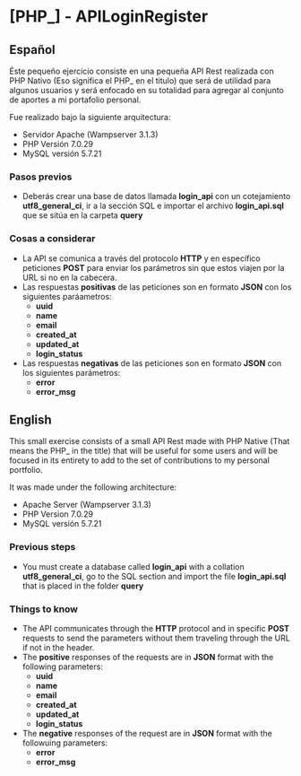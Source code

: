 # [PHP_] - APILoginRegister

## Español

Éste pequeño ejercicio consiste en una pequeña API Rest realizada con PHP Nativo (Eso significa el PHP_ en el titulo) que será de utilidad para algunos usuarios y será enfocado en su totalidad para agregar al conjunto de aportes a mi portafolio personal. 

Fue realizado bajo la siguiente arquitectura:

* Servidor Apache (Wampserver 3.1.3)
* PHP Versión 7.0.29
* MySQL versión 5.7.21

### Pasos previos

* Deberás crear una base de datos llamada __login_api__ con un cotejamiento __utf8_general_ci__, ir a la sección SQL e importar el archivo __login_api.sql__ que se sitúa en la carpeta __query__

### Cosas a considerar

* La API se comunica a través del protocolo __HTTP__ y en específico peticiones __POST__ para enviar los parámetros sin que estos viajen por la URL si no en la cabecera.
* Las respuestas __positivas__ de las peticiones son en formato __JSON__ con los siguientes paráametros:
    * __uuid__
    * __name__
    * __email__
    * __created_at__
    * __updated_at__
    * __login_status__
* Las respuestas __negativas__ de las peticiones son en formato __JSON__ con los siguientes parámetros:
    * __error__
    * __error_msg__

## English

This small exercise consists of a small API Rest made with PHP Native (That means the PHP_ in the title) that will be useful for some users and will be focused in its entirety to add to the set of contributions to my personal portfolio.

It was made under the following architecture:

* Apache Server (Wampserver 3.1.3)
* PHP Version 7.0.29
* MySQL versión 5.7.21

### Previous steps

* You must create a database called __login_api__ with a collation __utf8_general_ci__, go to the SQL section and import the file __login_api.sql__ that is placed in the folder __query__

### Things to know

* The API communicates through the __HTTP__ protocol and in specific __POST__ requests to send the parameters without them traveling through the URL if not in the header.
* The __positive__ responses of the requests are in __JSON__ format with the following parameters:
    * __uuid__
    * __name__
    * __email__
    * __created_at__
    * __updated_at__
    * __login_status__
* The __negative__ responses of the request are in __JSON__ format with the followuing parameters:
    * __error__
    * __error_msg__
